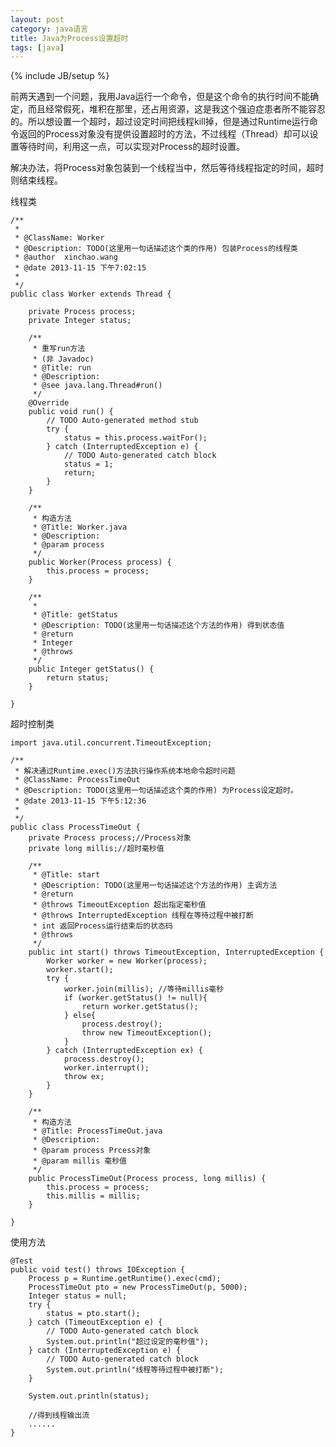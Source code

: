 ```yaml
---
layout: post
category: java语言
title: Java为Process设置超时
tags: [java]
---
```

{% include JB/setup %}


前两天遇到一个问题，我用Java运行一个命令，但是这个命令的执行时间不能确定，而且经常假死，堆积在那里，还占用资源，这是我这个强迫症患者所不能容忍的。所以想设置一个超时，超过设定时间把线程kill掉，但是通过Runtime运行命令返回的Process对象没有提供设置超时的方法，不过线程（Thread）却可以设置等待时间，利用这一点，可以实现对Process的超时设置。

解决办法，将Process对象包装到一个线程当中，然后等待线程指定的时间，超时则结束线程。

线程类

	/**
	 *
	 * @ClassName: Worker
	 * @Description: TODO(这里用一句话描述这个类的作用) 包装Process的线程类
	 * @author  xinchao.wang
	 * @date 2013-11-15 下午7:02:15
	 *
	 */
	public class Worker extends Thread {
     
	    private Process process;
	    private Integer status;
 
	    /**
		 * 重写run方法
		 * (非 Javadoc)
	     * @Title: run
	     * @Description:
	     * @see java.lang.Thread#run()
	     */
	    @Override
	    public void run() {
	        // TODO Auto-generated method stub
	        try {
	            status = this.process.waitFor();
	        } catch (InterruptedException e) {
	            // TODO Auto-generated catch block
	            status = 1;
	            return;
	        }
	    }
	 
	    /**
	     * 构造方法
	     * @Title: Worker.java
	     * @Description:
	     * @param process
	     */
	    public Worker(Process process) {
	        this.process = process;
	    }
	 
	    /**
	     *
	     * @Title: getStatus
	     * @Description: TODO(这里用一句话描述这个方法的作用) 得到状态值
	     * @return   
	     * Integer
	     * @throws
	     */
	    public Integer getStatus() {
	        return status;
	    }
	     
	}

超时控制类

	import java.util.concurrent.TimeoutException;
	 
	/**
	 * 解决通过Runtime.exec()方法执行操作系统本地命令超时问题
	 * @ClassName: ProcessTimeOut
	 * @Description: TODO(这里用一句话描述这个类的作用) 为Process设定超时。
	 * @date 2013-11-15 下午5:12:36
	 *
	 */
	public class ProcessTimeOut {
	    private Process process;//Process对象
	    private long millis;//超时毫秒值
	     
	    /**
	     * @Title: start
	     * @Description: TODO(这里用一句话描述这个方法的作用) 主调方法
	     * @return
	     * @throws TimeoutException 超出指定毫秒值
	     * @throws InterruptedException 线程在等待过程中被打断
	     * int 返回Process运行结束后的状态码
	     * @throws
	     */
	    public int start() throws TimeoutException, InterruptedException {
	        Worker worker = new Worker(process);
	        worker.start();
	        try {
	            worker.join(millis); //等待millis毫秒
	            if (worker.getStatus() != null){
	                return worker.getStatus();
	            } else{
	                process.destroy();
	                throw new TimeoutException();
	            }
	        } catch (InterruptedException ex) {
	            process.destroy();
	            worker.interrupt();
	            throw ex;
	        }
	    }
	     
	    /**
	     * 构造方法
	     * @Title: ProcessTimeOut.java
	     * @Description:
	     * @param process Prcess对象
	     * @param millis 毫秒值
	     */
	    public ProcessTimeOut(Process process, long millis) {
	        this.process = process;
	        this.millis = millis;
	    }
	     
	}

使用方法

	@Test
	public void test() throws IOException {
	    Process p = Runtime.getRuntime().exec(cmd);
	    ProcessTimeOut pto = new ProcessTimeOut(p, 5000);
	    Integer status = null;
	    try {
	        status = pto.start();
	    } catch (TimeoutException e) {
	        // TODO Auto-generated catch block
	        System.out.println("超过设定的毫秒值");
	    } catch (InterruptedException e) {
	        // TODO Auto-generated catch block
	        System.out.println("线程等待过程中被打断");
	    }
	 
	    System.out.println(status);
	         
	    //得到线程输出流
	    ......
	}
